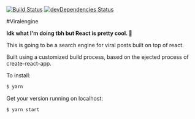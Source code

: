 [![Build Status](https://travis-ci.org/ArnaudWeyts/viralengine.svg?branch=master)](https://travis-ci.org/ArnaudWeyts/viralengine)
[![devDependencies Status](https://david-dm.org/arnaudweyts/viralengine/dev-status.svg)](https://david-dm.org/arnaudweyts/viralengine?type=dev)

#Viralengine

**Idk what I'm doing tbh but React is pretty cool. 🐸**

This is going to be a search engine for viral posts built on top of react.

Built using a customized build process, based on the ejected process of create-react-app.

To install:

```sh
$ yarn
```

Get your version running on localhost:

```sh
$ yarn start
```